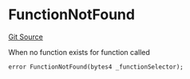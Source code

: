 # FunctionNotFound
[Git Source](https://github.com/thrackle-io/tron/blob/570e509b7dae1b89ffe858956bb3df9bbac2510a/src/client/token/handler/diamond/HandlerDiamond.sol)

When no function exists for function called


```solidity
error FunctionNotFound(bytes4 _functionSelector);
```

